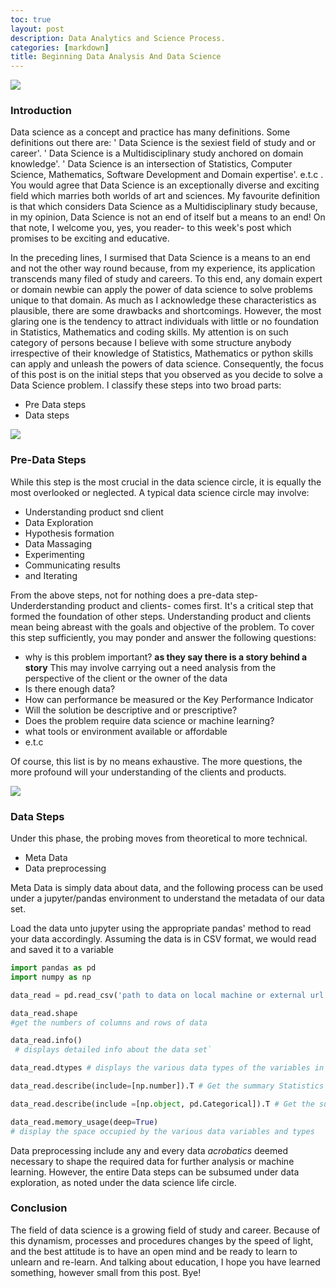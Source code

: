 ```yaml
---
toc: true
layout: post
description: Data Analytics and Science Process.
categories: [markdown]
title: Beginning Data Analysis And Data Science
---
```



![](/images/wide.jpg)

### Introduction
Data science as a concept and practice has many definitions. Some definitions out there are:
' Data Science is the sexiest field of study and or career'.  ' Data Science is a Multidisciplinary study anchored on domain knowledge'. ' Data Science is an intersection of Statistics, Computer Science, Mathematics, Software Development and Domain expertise'.  e.t.c .
You would agree that Data Science is an exceptionally diverse and exciting field which marries both worlds of art and sciences.
My favourite definition is that which considers Data Science as a Multidisciplinary study because, in my opinion, Data Science is not an end of itself but a means to an end! On that note, I welcome you, yes, you reader- to this week's post which promises to be exciting and educative.

In the preceding lines, I surmised that Data Science is a means to an end and not the other way round because, from my experience, its application transcends many filed of study and careers. To this end, any domain expert or domain newbie can apply the power of data science to solve problems unique to that domain. As much as I  acknowledge these characteristics as plausible, there are some drawbacks and shortcomings. However, the most glaring one is the tendency to attract individuals with little or no foundation in Statistics, Mathematics and coding skills. My attention is on such category of persons because I believe with some structure anybody irrespective of their knowledge of Statistics, Mathematics or python skills can apply and unleash the powers of data science. Consequently, the focus of this post is on the initial steps that you observed as you decide to solve a Data Science problem. I classify these steps into two broad parts:
- Pre Data steps
- Data steps

![](/images/circle.jpg)

### Pre-Data Steps
While this step is the most crucial in the data science circle, it is equally the most overlooked or neglected.  A typical data science circle may involve:
* Understanding product snd client
* Data Exploration
* Hypothesis formation
* Data Massaging
* Experimenting
* Communicating results
* and Iterating

From the above steps, not for nothing does a pre-data step- Underderstanding product and clients- comes first. It's a critical step that formed the foundation of other steps. Understanding product and clients mean being abreast with the goals and objective of the problem. To cover this step sufficiently, you may ponder and answer the following questions:

- why is this problem important? **as they say there is a story behind a story** This may involve carrying out a need analysis from the perspective of the client or the owner of the data
- Is there enough data?
-  How can performance be measured or the Key Performance Indicator
- Will the solution be descriptive and or prescriptive?
- Does the problem require data science or machine learning?
- what tools or environment available or affordable
- e.t.c

Of course, this list is by no means exhaustive. The more questions, the more profound will your understanding of the clients and products.

![](/images/steps.jpg)

### Data Steps
Under this phase, the probing moves from theoretical to more technical.
- Meta Data
- Data preprocessing

Meta Data is simply data about data, and the following process can be used under a jupyter/pandas environment to understand the metadata of our data set.

Load the data unto jupyter using the appropriate pandas' method to read your data accordingly. Assuming the data is in CSV format, we would read and saved it to a variable
```python
import pandas as pd
import numpy as np
```
```python
data_read = pd.read_csv('path to data on local machine or external url')`
```
```python
data_read.shape
#get the numbers of columns and rows of data
```
```python
data_read.info()
 # displays detailed info about the data set`
 ```

 ```Python
 data_read.dtypes # displays the various data types of the variables in of the data sexiest
 ```

 ``` python
 data_read.describe(include=[np.number]).T # Get the summary Statistics for the numerical variable and transpose the DataFrame
 ```

```python
data_read.describe(include =[np.object, pd.Categorical]).T # Get the summary Statistics for the object and Categorical columns
```

```python
data_read.memory_usage(deep=True)
# display the space occupied by the various data variables and types
```

Data preprocessing include any and every data *acrobatics* deemed necessary to shape the required data for further analysis or machine learning.
However, the entire Data steps can be subsumed under data exploration, as noted under the data science life circle.

### Conclusion
The field of data science is a growing field of study and career. Because of this dynamism, processes and procedures changes by the speed of light, and the best attitude is to have an open mind and  be ready to learn to unlearn and re-learn. And talking about education, I hope you have learned something, however small from this post.
Bye!
